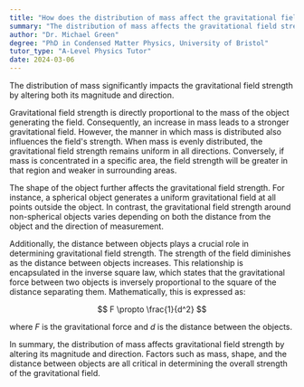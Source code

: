 ```yaml
---
title: "How does the distribution of mass affect the gravitational field strength?"
summary: "The distribution of mass affects the gravitational field strength by changing its magnitude and direction."
author: "Dr. Michael Green"
degree: "PhD in Condensed Matter Physics, University of Bristol"
tutor_type: "A-Level Physics Tutor"
date: 2024-03-06
---
```


The distribution of mass significantly impacts the gravitational field strength by altering both its magnitude and direction.

Gravitational field strength is directly proportional to the mass of the object generating the field. Consequently, an increase in mass leads to a stronger gravitational field. However, the manner in which mass is distributed also influences the field's strength. When mass is evenly distributed, the gravitational field strength remains uniform in all directions. Conversely, if mass is concentrated in a specific area, the field strength will be greater in that region and weaker in surrounding areas.

The shape of the object further affects the gravitational field strength. For instance, a spherical object generates a uniform gravitational field at all points outside the object. In contrast, the gravitational field strength around non-spherical objects varies depending on both the distance from the object and the direction of measurement.

Additionally, the distance between objects plays a crucial role in determining gravitational field strength. The strength of the field diminishes as the distance between objects increases. This relationship is encapsulated in the inverse square law, which states that the gravitational force between two objects is inversely proportional to the square of the distance separating them. Mathematically, this is expressed as:

$$ F \propto \frac{1}{d^2} $$

where $F$ is the gravitational force and $d$ is the distance between the objects.

In summary, the distribution of mass affects gravitational field strength by altering its magnitude and direction. Factors such as mass, shape, and the distance between objects are all critical in determining the overall strength of the gravitational field.
    